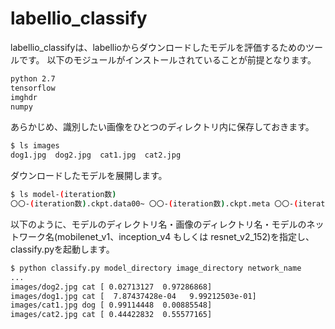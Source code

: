# labellio_classify
labellio_classifyは、labellioからダウンロードしたモデルを評価するためのツールです。
以下のモジュールがインストールされていることが前提となります。
```sh
python 2.7
tensorflow
imghdr
numpy
```

あらかじめ、識別したい画像をひとつのディレクトリ内に保存しておきます。		
```sh
$ ls images
dog1.jpg  dog2.jpg  cat1.jpg  cat2.jpg
```

ダウンロードしたモデルを展開します。
```sh
$ ls model-(iteration数)
〇〇-(iteration数).ckpt.data00~ 〇〇-(iteration数).ckpt.meta 〇〇-(iteration数).ckpt.index label.txt checkpoint
```

以下のように、モデルのディレクトリ名・画像のディレクトリ名・モデルのネットワーク名(mobilenet_v1、inception_v4 もしくは resnet_v2_152)を指定し、classify.pyを起動します。		
```sh
$ python classify.py model_directory image_directory network_name
...
images/dog2.jpg	cat	[ 0.02713127  0.97286868]
images/dog1.jpg	cat	[  7.87437428e-04   9.99212503e-01]
images/cat1.jpg	dog	[ 0.99114448  0.00885548]
images/cat2.jpg	cat	[ 0.44422832  0.55577165]
```
